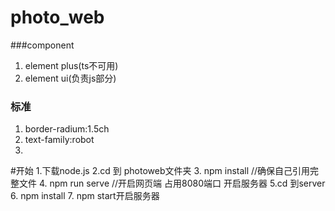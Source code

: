 # photo_web

###component
1. element plus(ts不可用)
2. element ui(负责js部分)

### 标准
1. border-radium:1.5ch
2. text-family:robot
3. 

#开始
1.下载node.js
2.cd 到 photoweb文件夹
3. npm install //确保自己引用完整文件
4. npm run serve //开启网页端 占用8080端口
开启服务器
5.cd 到server 
6. npm install 
7. npm start开启服务器

